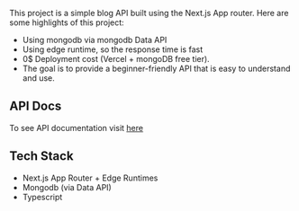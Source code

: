 This project is a simple blog API built using the Next.js App router. Here are some highlights of this project:

- Using mongodb via mongodb Data API
- Using edge runtime, so the response time is fast
- 0$ Deployment cost (Vercel + mongoDB free tier).
- The goal is to provide a beginner-friendly API that is easy to understand and use.

## API Docs
To see API documentation visit [here](https://www.postman.com/maintenance-candidate-57457613/workspace/public-workspace/collection/19469946-3148bdf8-9a6b-42c8-b85a-0f430bcc3dc1?action=share&creator=19469946)

## Tech Stack
- Next.js App Router + Edge Runtimes
- Mongodb (via Data API)
- Typescript
